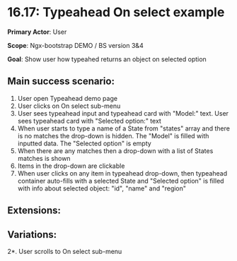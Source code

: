 16.17: Typeahead On select example
==================================
**Primary Actor**: User

**Scope**: Ngx-bootstrap DEMO / BS version 3&4

**Goal**: Show user how typeahed returns an object on selected option

Main success scenario:
----------------------
1. User open Typeahead demo page
2. User clicks on On select sub-menu
3. User sees typeahead input and typeahead card with "Model:" text. User sees typeahead card with "Selected option:" text
4. When user starts to type a name of a State from "states" array and there is no matches the drop-down is hidden. The "Model" is filled with inputted data. The "Selected option" is empty
5. When there are any matches then a drop-down with a list of States matches is shown
6. Items in the drop-down are clickable
7. When user clicks on any item in typeahead drop-down, then typeahead container auto-fills with a selected State and "Selected option" is filled with info about selected object: "id", "name" and "region"

Extensions:
-----------

Variations:
-----------
2*. User scrolls to On select sub-menu
